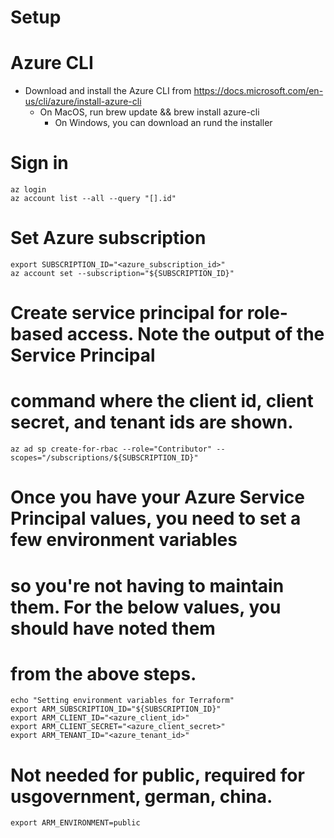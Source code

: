 # Setup

# Azure CLI
* Download and install the Azure CLI from https://docs.microsoft.com/en-us/cli/azure/install-azure-cli
  * On MacOS, run brew update && brew install azure-cli
    * On Windows, you can download an rund the installer

# Sign in
```
az login
az account list --all --query "[].id"
```
# Set Azure subscription
```
export SUBSCRIPTION_ID="<azure_subscription_id>"
az account set --subscription="${SUBSCRIPTION_ID}"
```
# Create service principal for role-based access. Note the output of the Service Principal
# command where the client id, client secret, and tenant ids are shown.
```
az ad sp create-for-rbac --role="Contributor" --scopes="/subscriptions/${SUBSCRIPTION_ID}"
```
# Once you have your Azure Service Principal values, you need to set a few environment variables
# so you're not having to maintain them. For the below values, you should have noted them
# from the above steps.
```
echo "Setting environment variables for Terraform"
export ARM_SUBSCRIPTION_ID="${SUBSCRIPTION_ID}"
export ARM_CLIENT_ID="<azure_client_id>"
export ARM_CLIENT_SECRET="<azure_client_secret>"
export ARM_TENANT_ID="<azure_tenant_id>"
```
# Not needed for public, required for usgovernment, german, china.
```
export ARM_ENVIRONMENT=public
```
